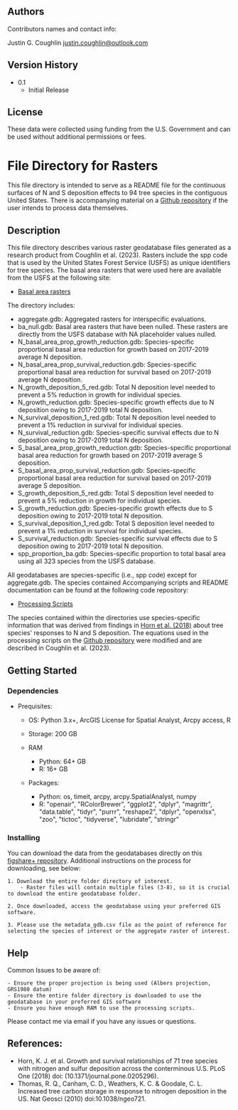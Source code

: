 ## Authors

Contributors names and contact info:

Justin G. Coughlin
justin.coughlin@outlook.com

## Version History

* 0.1
    * Initial Release

## License

These data were collected using funding from the U.S. Government and can be used without additional permissions or fees. 

# File Directory for Rasters
This file directory is intended to serve as a README file for the continuous surfaces of N and S deposition effects to 94 tree species in the contiguous United States.
There is accompanying material on a [Github repository](https://github.com/Justin-Coughlin/air_pollution_effects_trees) if the user intends to process data themselves.

## Description
This file directory describes various raster geodatabase files generated as a research product from Coughlin et al. (2023).
Rasters include the spp code that is used by the United States Forest Service (USFS) as unique identifiers for tree species. 
The basal area rasters that were used here are available from the USFS at the following site:
* [Basal area rasters](https://www.fs.usda.gov/rds/archive/catalog/RDS-2013-0013)

The directory includes:

* aggregate.gdb: Aggregated rasters for interspecific evaluations. 
* ba_null.gdb: Basal area rasters that have been nulled. These rasters are directly from the USFS database with NA placeholder values nulled.
* N_basal_area_prop_growth_reduction.gdb: Species-specific proportional basal area reduction for growth based on 2017-2019 average N deposition.
* N_basal_area_prop_survival_reduction.gdb: Species-specific proportional basal area reduction for survival based on 2017-2019 average N deposition.
* N_growth_deposition_5_red.gdb: Total N deposition level needed to prevent a 5% reduction in growth for individual species.
* N_growth_reduction.gdb: Species-specific growth effects due to N deposition owing to 2017-2019 total N deposition.
* N_survival_deposition_1_red.gdb: Total N deposition level needed to prevent a 1% reduction in survival for individual species.
* N_survival_reduction.gdb: Species-specific survival effects due to N deposition owing to 2017-2019 total N deposition.
* S_basal_area_prop_growth_reduction.gdb: Species-specific proportional basal area reduction for growth based on 2017-2019 average S deposition.
* S_basal_area_prop_survival_reduction.gdb: Species-specific proportional basal area reduction for survival based on 2017-2019 average S deposition.
* S_growth_deposition_5_red.gdb: Total S deposition level needed to prevent a 5% reduction in growth for individual species.
* S_growth_reduction.gdb: Species-specific growth effects due to S deposition owing to 2017-2019 total N deposition.
* S_survival_deposition_1_red.gdb: Total S deposition level needed to prevent a 1% reduction in survival for individual species.
* S_survival_reduction.gdb: Species-specific survival effects due to S deposition owing to 2017-2019 total N deposition.
* spp_proportion_ba.gdb: Species-specific proportion to total basal area using all 323 species from the USFS database.

All geodatabases are species-specific (i.e., spp code) except for aggregate.gdb. The species contained Accompanying scripts and README documentation can be found at the following code repository:
* [Processing Scripts](https://github.com/Justin-Coughlin/air_pollution_effects_trees)

The species contained within the directories use species-specific information that was derived from findings in [Horn et al. (2018)](https://doi.org/10.1371/journal.pone.0205296) about tree species' responses to N and S deposition. The equations used in the processing scripts on the [Github repository](https://github.com/Justin-Coughlin/air_pollution_effects_trees/tree/main/python) were modified and are described in Coughlin et al. (2023).

## Getting Started

### Dependencies

* Prequisites:
    * OS: Python 3.x+, ArcGIS License for Spatial Analyst, Arcpy access, R

    * Storage: 200 GB

    * RAM 
        * Python: 64+ GB
        * R: 16+ GB

    * Packages: 
        * Python: os, timeit, arcpy, arcpy.SpatialAnalyst, numpy
        * R: "openair", "RColorBrewer", "ggplot2", "dplyr", "magrittr", "data.table", "tidyr", "purrr", "reshape2", "dplyr", "openxlsx", "zoo", "tictoc", "tidyverse", "lubridate", "stringr"

### Installing
You can download the data from the geodatabases directly on this [figshare+ repository](https://github.com/Justin-Coughlin/air_pollution_effects_trees).
Additional instructions on the process for downloading, see below: 
```
1. Download the entire folder directory of interest. 
    - Raster files will contain multiple files (3-8), so it is crucial to download the entire geodatabase folder.

2. Once downloaded, access the geodatabase using your preferred GIS software.

3. Please use the metadata_gdb.csv file as the point of reference for 
selecting the species of interest or the aggregate raster of interest.
```
## Help

Common Issues to be aware of:
```
- Ensure the proper projection is being used (Albers projection, GRS1980 datum) 
- Ensure the entire folder directory is downloaded to use the geodatabase in your preferred GIS software
- Ensure you have enough RAM to use the processing scripts.
```
Please contact me via email if you have any issues or questions.

## References:

* Horn, K. J. et al. Growth and survival relationships of 71 tree species with nitrogen and sulfur deposition across the conterminous U.S. PLoS One (2018) doi: (10.1371/journal.pone.0205296).
* Thomas, R. Q., Canham, C. D., Weathers, K. C. & Goodale, C. L. Increased tree carbon storage in response to nitrogen deposition in the US. Nat Geosci (2010) doi:10.1038/ngeo721.
